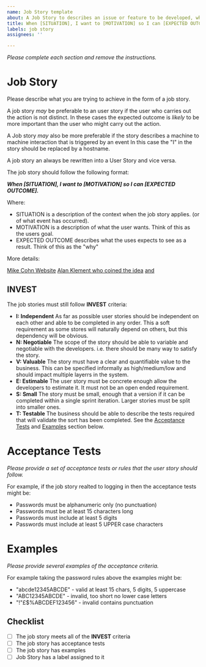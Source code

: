 ```yaml
---
name: Job Story template
about: A Job Story to describes an issue or feature to be developed, when the outcome is more important than the user who performs the action.
title: When [SITUATION], I want to [MOTIVATION] so I can [EXPECTED OUTCOME]
labels: job story
assignees: ''

---
```

*Please complete each section and remove the instructions.*

# Job Story

Please describe what you are trying to achieve in the form of a job story.

A job story *may* be preferable to an user story if the user who carries out the action is not distinct.
In these cases the expected outcome is *likely* to be more important than the user who might carry out the action.

A Job story *may* also be more preferable if the story describes a machine to machine interaction that is triggered by an event
In this case the "I" in the story should be replaced by a hostname.

A job story an always be rewritten into a User Story and vice versa.

The job story should follow the following format: 

***When [SITUATION], I want to [MOTIVATION] so I can [EXPECTED OUTCOME].***

Where:

* SITUATION is a description of the context when the job story applies. (or of what event has occurred).
* MOTIVATION is a description of what the user wants. Think of this as the users goal.
* EXPECTED OUTCOME describes what the uses expects to see as a result. Think of this as the "why" 

More details:

[Mike Cohn Website](https://www.mountaingoatsoftware.com/blog/job-stories-offer-a-viable-alternative-to-user-stories)
[Alan Klement who coined the idea](https://www.intercom.com/blog/using-job-stories-design-features-ui-ux/) [and](https://jtbd.info/replacing-the-user-story-with-the-job-story-af7cdee10c27)   

## INVEST

The job stories must still follow **INVEST** criteria:

* **I: Independent** As far as possible user stories should be independent on each other and able to be completed in any order. This a soft requirement as some stores will naturally depend on others, but this dependency will be obvious.
* **N: Negotiable** The scope of the story should be able to variable and negotiable with the developers. i.e. there should be many way to satisfy the story.
* **V: Valuable** The story must have a clear and quantifiable value to the business. This can be specified informally as high/medium/low and should impact multiple layerrs in the system.
* **E: Estimable** The user story must be concrete enough allow the developers to estimate it. It must not be an open ended requirement.
* **S: Small** The story must be small, enough that a version if it can be completed within a single sprint iteration. Larger stories must be split into smaller ones.
* **T: Testable** The business should be able to describe the tests required that will validate the sort has been completed. See the [Acceptance Tests](#acceptance-tests) and [Examples](#examples) section below.

# Acceptance Tests

*Please provide a set of acceptance tests or rules that the user story should follow.*

For example, if the job story realted to logging in then the acceptance tests might be:

* Passwords must be alphanumeric only (no punctuation)
* Passwords must be at least 15 characters long
* Passwords must include at least 5 digits
* Passwords must include at least 5 UPPER case characters

# Examples

*Please provide several examples of the acceptance criteria.*

For example taking the password rules above the examples might be:

* "abcde12345ABCDE" - valid at least 15 chars, 5 digits, 5 uppercase
* "ABC12345ABCDE" - invalid, too short no lower case letters
* "!"£$%ABCDEF123456" - invalid contains punctuation

## Checklist

- [ ] The job story meets all of the **INVEST** criteria
- [ ] The job story has acceptance tests
- [ ] The job story has examples
- [ ] Job Story has a label assigned to it

